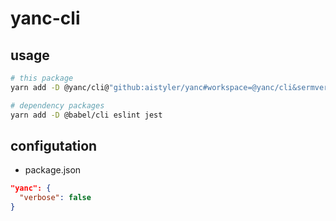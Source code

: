 # yanc-cli

## usage

```sh
# this package
yarn add -D @yanc/cli@"github:aistyler/yanc#workspace=@yanc/cli&sermver:^1.0.0"

# dependency packages
yarn add -D @babel/cli eslint jest
```

## configutation

- package.json

```json
"yanc": {
  "verbose": false
}
```
